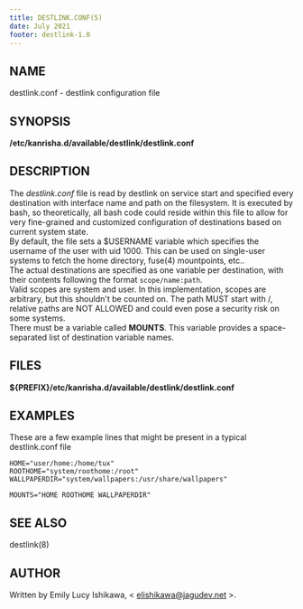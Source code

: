 ```yaml
---
title: DESTLINK.CONF(5)
date: July 2021
footer: destlink-1.0
---
```


NAME
----

destlink.conf - destlink configuration file

SYNOPSIS
--------

**/etc/kanrisha.d/available/destlink/destlink.conf**

DESCRIPTION
-----------

The *destlink.conf* file is read by destlink on service start and specified every destination with interface name and path on the filesystem. It is executed by bash, so theoretically, all bash code could reside within this file to allow for very fine-grained and customized configuration of destinations based on current system state.  
By default, the file sets a $USERNAME variable which specifies the username of the user with uid 1000. This can be used on single-user systems to fetch the home directory, fuse(4) mountpoints, etc..  
The actual destinations are specified as one variable per destination, with their contents following the format `scope/name:path`.  
Valid scopes are system and user. In this implementation, scopes are arbitrary, but this shouldn't be counted on. The path MUST start with /, relative paths are NOT ALLOWED and could even pose a security risk on some systems.  
There must be a variable called **MOUNTS**. This variable provides a space-separated list of destination variable names.

FILES
-----

**${PREFIX}/etc/kanrisha.d/available/destlink/destlink.conf**

EXAMPLES
--------

These are a few example lines that might be present in a typical destlink.conf file

```
HOME="user/home:/home/tux"
ROOTHOME="system/roothome:/root"
WALLPAPERDIR="system/wallpapers:/usr/share/wallpapers"

MOUNTS="HOME ROOTHOME WALLPAPERDIR"
```

SEE ALSO
--------

destlink(8)

AUTHOR
------

Written by Emily Lucy Ishikawa, < elishikawa@jagudev.net >.
